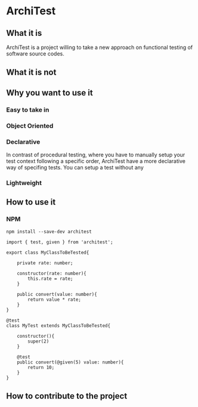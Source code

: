 # ArchiTest

## What it is
ArchiTest is a project willing to take a new approach on functional testing of software source codes.

## What it is not

## Why you want to use it
### Easy to take in
### Object Oriented
### Declarative
In contrast of procedural testing, where you have to manually setup your test context following a specific order, ArchiTest have a more declarative way of specifing tests. You can setup a test without any
### Lightweight

## How to use it
### NPM
```
npm install --save-dev architest
```

```
import { test, given } from 'architest';

export class MyClassToBeTested{

    private rate: number;

    constructor(rate: number){
        this.rate = rate;
    }

    public convert(value: number){
        return value * rate;
    }
}

@test
class MyTest extends MyClassToBeTested{

    constructor(){
        super(2)
    }

    @test
    public convert(@given(5) value: number){
        return 10;
    }
}

```

## How to contribute to the project
